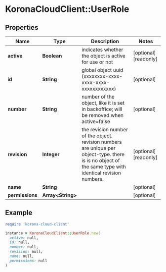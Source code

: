 # KoronaCloudClient::UserRole

## Properties

| Name | Type | Description | Notes |
| ---- | ---- | ----------- | ----- |
| **active** | **Boolean** | indicates whether the object is active for use or not | [optional][readonly] |
| **id** | **String** | global object uuid (xxxxxxxx-xxxx-xxxx-xxxx-xxxxxxxxxxxx) | [optional] |
| **number** | **String** | number of the object, like it is set in backoffice; will be removed when active&#x3D;false | [optional] |
| **revision** | **Integer** | the revision number of the object. revision numbers are unique per object-type. there is is no object of the same type with identical revision numbers. | [optional][readonly] |
| **name** | **String** |  | [optional] |
| **permissions** | **Array&lt;String&gt;** |  | [optional] |

## Example

```ruby
require 'korona-cloud-client'

instance = KoronaCloudClient::UserRole.new(
  active: null,
  id: null,
  number: null,
  revision: null,
  name: null,
  permissions: null
)
```

